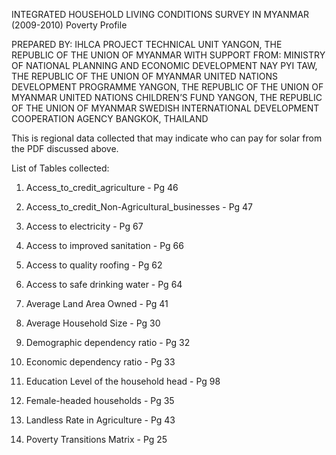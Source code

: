 INTEGRATED HOUSEHOLD LIVING CONDITIONS
SURVEY IN MYANMAR (2009-2010)
Poverty Profile

PREPARED BY:
IHLCA PROJECT TECHNICAL UNIT
YANGON, THE REPUBLIC OF THE UNION OF MYANMAR
WITH SUPPORT FROM:
MINISTRY OF NATIONAL PLANNING AND ECONOMIC DEVELOPMENT
NAY PYI TAW, THE REPUBLIC OF THE UNION OF MYANMAR
UNITED NATIONS DEVELOPMENT PROGRAMME
YANGON, THE REPUBLIC OF THE UNION OF MYANMAR
UNITED NATIONS CHILDREN’S FUND
YANGON, THE REPUBLIC OF THE UNION OF MYANMAR
SWEDISH INTERNATIONAL DEVELOPMENT COOPERATION AGENCY
BANGKOK, THAILAND

This is regional data collected that may indicate who can pay for solar from the PDF discussed above.  

List of Tables collected:

1) Access_to_credit_agriculture - Pg 46

2) Access_to_credit_Non-Agricultural_businesses - Pg 47

3) Access to electricity - Pg 67

4) Access to improved sanitation - Pg 66

5) Access to quality roofing - Pg 62

6) Access to safe drinking water - Pg 64

7) Average Land Area Owned - Pg 41 

8) Average Household Size - Pg 30

9) Demographic dependency ratio - Pg 32

10) Economic dependency ratio - Pg 33

11) Education Level of the household head - Pg 98

12) Female-headed households - Pg 35

13) Landless Rate in Agriculture - Pg 43

14) Poverty Transitions Matrix - Pg 25

